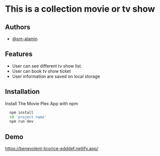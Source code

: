
# This is a collection movie or tv show 






## Authors

- [@sm-alamin](https://www.github.com/sm-alamin)


## Features

- User can see different tv show list.
- User can book tv show ticket
- User information are saved on local storage


## Installation

Install The Movie Plex App with npm

```bash
  npm install
  cd 'project name'
  npm run dev
```
    
## Demo

https://benevolent-licorice-edddef.netlify.app/


